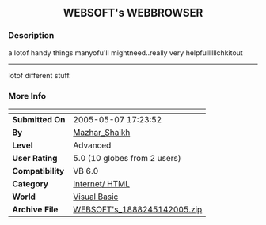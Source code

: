 ﻿<div align="center">

## WEBSOFT's WEBBROWSER


</div>

### Description

a lotof handy things manyofu'll mightneed..really very helpfullllllchkitout

----

lotof different stuff.
 
### More Info
 


<span>             |<span>
---                |---
**Submitted On**   |2005-05-07 17:23:52
**By**             |[Mazhar\_Shaikh](https://github.com/Planet-Source-Code/PSCIndex/blob/master/ByAuthor/mazhar-shaikh.md)
**Level**          |Advanced
**User Rating**    |5.0 (10 globes from 2 users)
**Compatibility**  |VB 6\.0
**Category**       |[Internet/ HTML](https://github.com/Planet-Source-Code/PSCIndex/blob/master/ByCategory/internet-html__1-34.md)
**World**          |[Visual Basic](https://github.com/Planet-Source-Code/PSCIndex/blob/master/ByWorld/visual-basic.md)
**Archive File**   |[WEBSOFT's\_1888245142005\.zip](https://github.com/Planet-Source-Code/mazhar-shaikh-websoft-s-webbrowser__1-60527/archive/master.zip)








